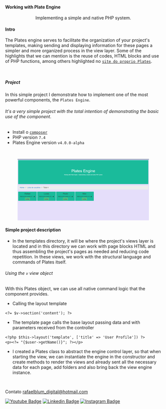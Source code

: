#### Working with Plate Engine

<p align="center">Implementing a simple and native PHP system.</p>


#### Intro
The Plates engine serves to facilitate the organization of your project's templates, making sending and displaying
information for these pages a simpler and more organized process in the view layer. Some of the highlights that
we can mention is the reuse of codes, HTML blocks and use of PHP functions, among others highlighted
no [`site do proprio Plates`](https://platesphp.com/).

<br>

##### Project

In this simple project I demonstrate how to implement one of the most powerful components, the `Plates Engine`.
###### It's a very simple project with the total intention of demonstrating the basic use of the component.

- Install o [`composer`](https://git-scm.com/)
- PHP version `7.4`
- Plates Engine version `v4.0.0-alpha`


<br>

<section>
      <figure class="gif">
            <img src="/plates-engine.gif">
      </figure>
</section>


#### Simple project description

- In the templates directory, it will be where the project's views layer is located and in this directory we can work with page blocks
  HTML and thus assembling the project's pages as needed and reducing code repetition.
  In these views, we work with the structural language and commands of Plates itself.


###### Using the `v` view object
With this Plates object, we can use all native command logic that the component provides.

- Calling the layout template
```
<?= $v->section('content'); ?>
```

- The template page calls the base layout passing data and with parameters received from the controller
```
<?php $this->layout('template', ['title' => 'User Profile']) ?>
<p><?= "{$user->getName()}"; ?></p>
```
 
- I created a Plates class to abstract the engine control layer, so that when starting the view, we can instantiate the
  engine in the constructor and create methods to render the views and already sent all the necessary data for each page,
  add folders and also bring back the view engine instance.

<br>

Contato [rafaelblum_digital@hotmail.com](rafaelblum_digital@hotmail.com)

[![Youtube Badge](https://img.shields.io/badge/-Youtube-FF0000?style=flat-square&labelColor=FF0000&logo=youtube&logoColor=white&link=https://www.youtube.com/channel/UCMvtn8HZ12Ud-sdkY5KzTog)](https://www.youtube.com/channel/UCMvtn8HZ12Ud-sdkY5KzTog)
[![Linkedin Badge](https://img.shields.io/badge/-LinkedIn-blue?style=flat-square&logo=Linkedin&logoColor=white&link=https://www.linkedin.com/in/rafael-blum-237133114s/)](https://www.linkedin.com/in/rafael-blum-237133114s/)
[![Instagram Badge](https://img.shields.io/badge/-Instagram-violet?style=flat-square&logo=Instagram&logoColor=white&link=https://www.instagram.com/rafablum_/)](https://www.instagram.com/rafablum_/)

